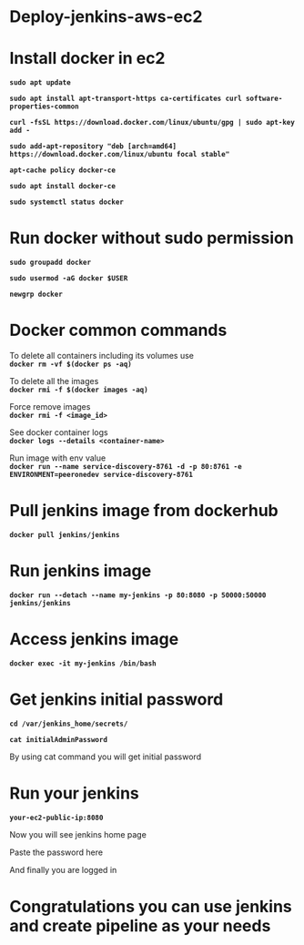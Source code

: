# Deploy-jenkins-aws-ec2

# Install docker in ec2
  
**`sudo apt update`**

**`sudo apt install apt-transport-https ca-certificates curl software-properties-common`**

**`curl -fsSL https://download.docker.com/linux/ubuntu/gpg | sudo apt-key add -`**

**`sudo add-apt-repository "deb [arch=amd64] https://download.docker.com/linux/ubuntu focal stable"`**

**`apt-cache policy docker-ce`**

**`sudo apt install docker-ce`**

**`sudo systemctl status docker`**

# Run docker without sudo permission

**`sudo groupadd docker`**

**`sudo usermod -aG docker $USER`**

**`newgrp docker`**


# Docker common commands
  
  To delete all containers including its volumes use \
  **`docker rm -vf $(docker ps -aq)`**
    
  To delete all the images\
  **`docker rmi -f $(docker images -aq)`**

  Force remove images\
  **`docker rmi -f <image_id> `**
  
  See docker container logs\
  **`docker logs --details <container-name>`**
  
  Run image with env value\
  **`docker run --name service-discovery-8761 -d -p 80:8761 -e ENVIRONMENT=peeronedev service-discovery-8761`**
  
# Pull jenkins image from dockerhub

  **`docker pull jenkins/jenkins`**
  
# Run jenkins image 

  **`docker run --detach --name my-jenkins -p 80:8080 -p 50000:50000 jenkins/jenkins`**
  
# Access jenkins image

  **`docker exec -it my-jenkins /bin/bash`**
  
# Get jenkins initial password

  **`cd /var/jenkins_home/secrets/`**
  
  **`cat initialAdminPassword`**
  
  By using cat command you will get initial password
  
# Run your jenkins 

  **`your-ec2-public-ip:8080`**
  
  Now you will see jenkins home page
  
  Paste the password here
  
  And finally you are logged in
  
# Congratulations you can use jenkins and create pipeline as your needs


